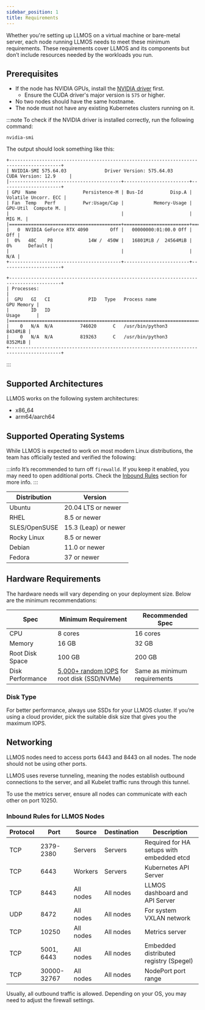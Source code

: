 ```yaml
---
sidebar_position: 1
title: Requirements
---
```


Whether you're setting up LLMOS on a virtual machine or bare-metal server, each node running LLMOS needs to meet these minimum requirements. These requirements cover LLMOS and its components but don’t include resources needed by the workloads you run.

## Prerequisites

- If the node has NVIDIA GPUs, install the [NVIDIA driver](https://docs.nvidia.com/datacenter/tesla/driver-installation-guide/index.html) first.
    - Ensure the CUDA driver's major version is `575` or higher.
- No two nodes should have the same hostname.
- The node must not have any existing Kubernetes clusters running on it.

:::note
To check if the NVIDIA driver is installed correctly, run the following command:
```shell
nvidia-smi
```
The output should look something like this:
```
+-----------------------------------------------------------------------------------------+
| NVIDIA-SMI 575.64.03              Driver Version: 575.64.03      CUDA Version: 12.9     |
|-----------------------------------------+------------------------+----------------------+
| GPU  Name                 Persistence-M | Bus-Id          Disp.A | Volatile Uncorr. ECC |
| Fan  Temp   Perf          Pwr:Usage/Cap |           Memory-Usage | GPU-Util  Compute M. |
|                                         |                        |               MIG M. |
|=========================================+========================+======================|
|   0  NVIDIA GeForce RTX 4090        Off |   00000000:01:00.0 Off |                  Off |
|  0%   48C    P8             14W /  450W |   16801MiB /  24564MiB |      0%      Default |
|                                         |                        |                  N/A |
+-----------------------------------------+------------------------+----------------------+
                                                                                         
+-----------------------------------------------------------------------------------------+
| Processes:                                                                              |
|  GPU   GI   CI              PID   Type   Process name                        GPU Memory |
|        ID   ID                                                               Usage      |
|=========================================================================================|
|    0   N/A  N/A          746020      C   /usr/bin/python3                       8434MiB |
|    0   N/A  N/A          819263      C   /usr/bin/python3                       8352MiB |
+-----------------------------------------------------------------------------------------+
```
:::
## Supported Architectures

LLMOS works on the following system architectures:

- x86_64
- arm64/aarch64

## Supported Operating Systems

While LLMOS is expected to work on most modern Linux distributions, the team has officially tested and verified the following:

:::info
It’s recommended to turn off `firewalld`. If you keep it enabled, you may need to open additional ports. Check the [Inbound Rules](#inbound-rules-for-llmos-nodes) section for more info.
:::

| Distribution  | Version         |
|---------------|-----------------|
| Ubuntu        | 20.04 LTS or newer |
| RHEL          | 8.5 or newer    |
| SLES/OpenSUSE | 15.3 (Leap) or newer |
| Rocky Linux   | 8.5 or newer    |
| Debian        | 11.0 or newer   |
| Fedora        | 37 or newer     |

## Hardware Requirements

The hardware needs will vary depending on your deployment size. Below are the minimum recommendations:

| Spec             | Minimum Requirement                                                                                           | Recommended Spec             |
|------------------|---------------------------------------------------------------------------------------------------------------|------------------------------|
| CPU              | 8 cores                                                                                                       | 16 cores                     |
| Memory           | 16 GB                                                                                                         | 32 GB                        |
| Root Disk Space  | 100  GB                                                                                                       | 200 GB                       |
| Disk Performance | [5,000+ random IOPS](https://prog.world/is-storage-speed-suitable-for-etcd-ask-fio/) for root disk (SSD/NVMe) | Same as minimum requirements |

### Disk Type

For better performance, always use SSDs for your LLMOS cluster. If you’re using a cloud provider, pick the suitable disk size that gives you the maximum IOPS.

## Networking

LLMOS nodes need to access ports 6443 and 8443 on all nodes. The node should not be using other ports.

LLMOS uses reverse tunneling, meaning the nodes establish outbound connections to the server, and all Kubelet traffic runs through this tunnel.

To use the metrics server, ensure all nodes can communicate with each other on port 10250.

### Inbound Rules for LLMOS Nodes

| Protocol | Port         | Source    | Destination | Description                               |
|----------|--------------|-----------|-------------|-------------------------------------------|
| TCP      | 2379-2380    | Servers   | Servers     | Required for HA setups with embedded etcd |
| TCP      | 6443         | Workers   | Servers     | Kubernetes API Server                     |
| TCP      | 8443         | All nodes | All nodes   | LLMOS dashboard and API Server            |
| UDP      | 8472         | All nodes | All nodes   | For system VXLAN network                  |
| TCP      | 10250        | All nodes | All nodes   | Metrics server                            |
| TCP      | 5001, 6443   | All nodes | All nodes   | Embedded distributed registry (Spegel)    |
| TCP      | 30000-32767  | All nodes | All nodes   | NodePort port range                       |

Usually, all outbound traffic is allowed. Depending on your OS, you may need to adjust the firewall settings.